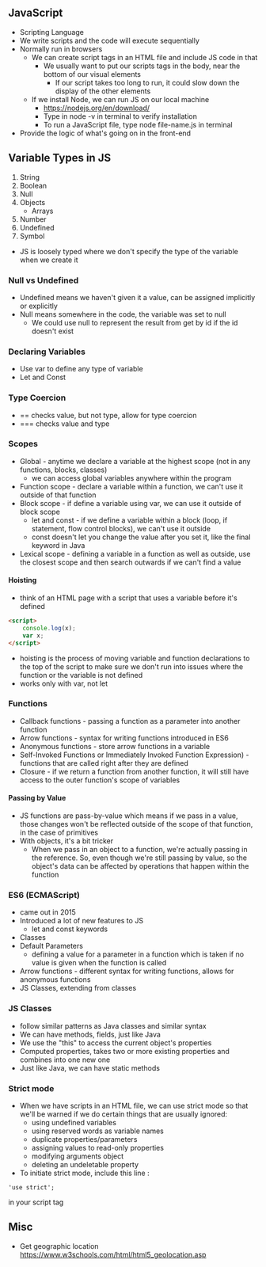 ## JavaScript
- Scripting Language
- We write scripts and the code will execute sequentially
- Normally run in browsers
    - We can create script tags in an HTML file and include JS code in that
        - We usually want to put our scripts tags in the body, near the bottom of our visual elements 
            - If our script takes too long to run, it could slow down the display of the other elements
    - If we install Node, we can run JS on our local machine
        - https://nodejs.org/en/download/
        - Type in node -v in terminal to verify installation
        - To run a JavaScript file, type node file-name.js in terminal
- Provide the logic of what's going on in the front-end

## Variable Types in JS
1.  String
2.  Boolean
3.  Null
4.  Objects
    - Arrays
5. Number
6. Undefined 
7. Symbol
- JS is loosely typed where we don't specify the type of the variable when we create it
### Null vs Undefined
- Undefined means we haven't given it a value, can be assigned implicitly or explicitly
- Null means somewhere in the code, the variable was set to null
    - We could use null to represent the result from get by id if the id doesn't exist
### Declaring Variables
- Use var to define any type of variable
- Let and Const

### Type Coercion
- == checks value, but not type, allow for type coercion
- === checks value and type

### Scopes
- Global - anytime we declare a variable at the highest scope (not in any functions, blocks, classes)
    - we can access global variables anywhere within the program
- Function scope - declare a variable within a function, we can't use it outside of that function
- Block scope - if define a variable using var, we can use it outside of block scope
    - let and const - if we define a variable within a block (loop, if statement, flow control blocks), we can't use it outside
    - const doesn't let you change the value after you set it, like the final keyword in Java
- Lexical scope - defining a variable in a function as well as outside, use the closest scope and then search outwards if we can't find a value

#### Hoisting
- think of an HTML page with a script that uses a variable before it's defined
```html
<script>
    console.log(x);
    var x;
</script>
```
- hoisting is the process of moving variable and function declarations to the top of the script to make sure we don't run into issues where the function or the variable is not defined
- works only with var, not let

### Functions
- Callback functions - passing a function as a parameter into another function
- Arrow functions - syntax for writing functions introduced in ES6
- Anonymous functions - store arrow functions in a variable
- Self-Invoked Functions or Immediately Invoked Function Expression) - functions that are called right after they are defined
- Closure - if we return a function from another function, it will still have access to the outer function's scope of variables

#### Passing by Value
- JS functions are pass-by-value which means if we pass in a value, those changes won't be reflected outside of the scope of that function, in the case of primitives
- With objects, it's a bit tricker
    - When we pass in an object to a function, we're actually passing in the reference. So, even though we're still passing by value, so the object's data can be affected by operations that happen within the function

### ES6 (ECMAScript)
- came out in 2015
- Introduced a lot of new features to JS
    - let and const keywords
- Classes
- Default Parameters
    - defining a value for a parameter in a function which is taken if no value is given when the function is called
- Arrow functions - different syntax for writing functions, allows for anonymous functions
- JS Classes, extending from classes

### JS Classes
- follow similar patterns as Java classes and similar syntax
- We can have methods, fields, just like Java
- We use the "this" to access the current object's properties
- Computed properties, takes two or more existing properties and combines into one new one
- Just like Java, we can have static methods

### Strict mode
- When we have scripts in an HTML file, we can use strict mode so that we'll be warned if we do certain things that are usually ignored:
    - using undefined variables
    - using reserved words as variable names
    - duplicate properties/parameters
    - assigning values to read-only properties
    - modifying arguments object
    - deleting an undeletable property
- To initiate strict mode, include this line :
```
'use strict';
```
in your script tag

## Misc
- Get geographic location https://www.w3schools.com/html/html5_geolocation.asp